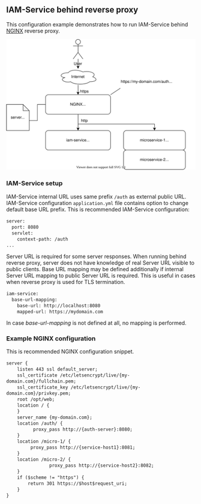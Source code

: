 ## IAM-Service behind reverse proxy
This configuration example demonstrates how to run IAM-Service 
behind [NGINX](https://www.nginx.com/) reverse proxy.

![iam-behind-proxy](schemas/iam-service-behind-proxy.md.svg)

### IAM-Service setup
IAM-Service internal URL uses same prefix ``/auth`` as external public URL.
IAM-Service configuration ``application.yml`` file contains option to change 
default base URL prefix. This is recommended IAM-Service configuration:
```
server:
  port: 8080
  servlet:
    context-path: /auth
...    
```
Server URL is required for some server responses. 
When running behind reverse proxy, server does not have knowledge of real 
Server URL visible to public clients. Base URL mapping may be defined additionally if internal 
Server URL mapping to public Server URL is required. 
This is useful in cases when reverse proxy is used for TLS termination.
```
iam-service:
  base-url-mapping:
    base-url: http://localhost:8080
    mapped-url: https://mydomain.com
```
In case *base-url-mapping* is not defined at all, no mapping is performed.

### Example NGINX configuration
This is recommended NGINX configuration snippet.
```
server {
    listen 443 ssl default_server;
    ssl_certificate /etc/letsencrypt/live/{my-domain.com}/fullchain.pem;
    ssl_certificate_key /etc/letsencrypt/live/{my-domain.com}/privkey.pem;
    root /opt/web;
    location / {
    }
    server_name {my-domain.com};
    location /auth/ {
          proxy_pass http://{auth-server}:8080;
    }
    location /micro-1/ {
         proxy_pass http://{service-host1}:8081;
    }
    location /micro-2/ {
                proxy_pass http://{service-host2}:8082;
    }
    if ($scheme != "https") {
        return 301 https://$host$request_uri;
    }
}
```
